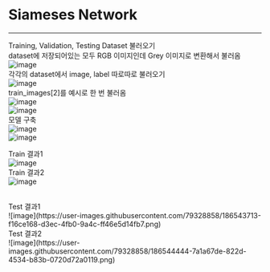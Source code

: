 # Siameses Network

-----

Training, Validation, Testing Dataset 불러오기<br>
dataset에 저장되어있는 모두 RGB 이미지인데 Grey 이미지로 변환해서 불러옴<br>
![image](https://user-images.githubusercontent.com/79328858/186544533-065cba18-5dec-4f78-8717-3c853d42499b.png)
<br>
각각의 dataset에서 image, label 따로따로 불러오기<br>
![image](https://user-images.githubusercontent.com/79328858/186544603-21febf2f-80df-4acb-a045-53f7f7df1372.png)
<br>
train_images[2]를 예시로 한 번 불러옴<br>
![image](https://user-images.githubusercontent.com/79328858/186544876-572b63ac-a124-41e5-a3e7-e8a70e2603d1.png)
<br>
![image](https://user-images.githubusercontent.com/79328858/186544939-cdab643d-1c97-4170-8632-cfb8d7ac9444.png)
<br>
모델 구축<br>
![image](https://user-images.githubusercontent.com/79328858/186544987-89a09126-a3de-43fe-b4e5-436ae7ee59cb.png)
<br>
![image](https://user-images.githubusercontent.com/79328858/186545015-ad959a2f-cfaa-471f-a2d7-0629979e4826.png)
<br>

Train 결과1<br>
![image](https://user-images.githubusercontent.com/79328858/186543701-3fdfe7bd-adb1-4c3a-813d-df6ebe7693d0.png)
<br>
Train 결과2<br>
![image](https://user-images.githubusercontent.com/79328858/186544400-b456e6e7-f540-48f3-8e87-0d2f62ff1e4b.png)

<br>
Test 결과1<br>
![image](https://user-images.githubusercontent.com/79328858/186543713-f16ce168-d3ec-4fb0-9a4c-ff46e5d14fb7.png)
<br>
Test 결과2<br>
![image](https://user-images.githubusercontent.com/79328858/186544444-7a1a67de-822d-4534-b83b-0720d72a0119.png)
<br>
